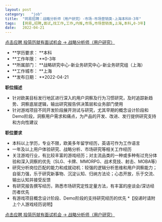```yaml
---
layout:	post
category:	"job"
title:	"网易招聘：战略分析师（用户研究）-市场-市场营销类-上海本科0-3年"
tags:	[网易,招聘,面试,找工作,工作,内推,市场,市场营销类,上海,本科,0-3年]
date:	2022-04-21
---
```


[点击应聘 投简历就有面试机会 -> 战略分析师（用户研究）](http://mobile.bole.netease.com/bole/boleDetail?id=39360&employeeId=346f03c3cda5f04c&key=all)



- **学历要求： **本科
- **工作年限： **0-3年
- **所属部门： **战略研究中心-新业务研究中心-新业务研究组（上海）
- **工作城市： **上海
- **发布日期： **2022-04-21



**职位描述**
* 针对欧美目标发行地区进行深入的用户洞察及行为习惯研究，及时追踪新趋势、洞察底层逻辑，输出研究报告供决策层和业务部门使用
* 针对游戏项目不同开发阶段展开测试与研究，尤其早期的概念设计阶段和Demo阶段，洞察用户需求和痛点，为产品的开发、改进、发行提供研究支持和方向性建议



**职位要求**
* 本科以上学历，专业不限，欧美多年留学经历，英语可作为工作语言
* 一年及以上用户体验研究、战略分析、市场研究等相关工作经历
* 关注游戏行业，有比较丰富的游戏经历；对主流品类的一种或多种有过充分体验和深入洞察的优先（SLG、卡牌、MMORPG、战术竞技、射击、MOBA等）
* 研究分析岗位匹配的能力和成就动机：较强的逻辑分析思维和用户洞察能力；自驱力强，乐于研究新事物、沉淀认知、归纳方法论；心态开放，乐于交流、输出认知并接受反馈
* 有研究报告撰写经历，熟悉市场研究定性定量方法，有丰富的座谈会/深访经历者优先
* 有游戏项目概念设计阶段、Demo阶段的支持研究经历的优先
*【投递时请附上个人游戏经历说明】



[点击应聘 投简历就有面试机会 -> 战略分析师（用户研究）](http://mobile.bole.netease.com/bole/boleDetail?id=39360&employeeId=346f03c3cda5f04c&key=all)